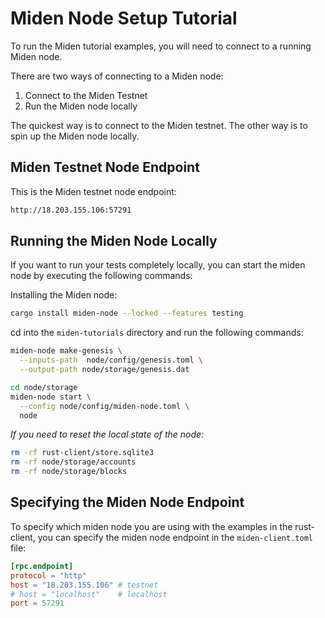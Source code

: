 # Miden Node Setup Tutorial

To run the Miden tutorial examples, you will need to connect to a running Miden node. 

There are two ways of connecting to a Miden node:
1) Connect to the Miden Testnet 
2) Run the Miden node locally

The quickest way is to connect to the Miden testnet. The other way is to spin up the Miden node locally.

## Miden Testnet Node Endpoint

This is the Miden testnet node endpoint:
```bash
http://18.203.155.106:57291
```
## Running the Miden Node Locally

If you want to run your tests completely locally, you can start the miden node by executing the following commands:

Installing the Miden node: 
```bash
cargo install miden-node --locked --features testing
```

cd into the `miden-tutorials` directory and run the following commands:
```bash
miden-node make-genesis \
  --inputs-path  node/config/genesis.toml \
  --output-path node/storage/genesis.dat

cd node/storage
miden-node start \
  --config node/config/miden-node.toml \
  node
```

*If you need to reset the local state of the node:*
```bash 
rm -rf rust-client/store.sqlite3 
rm -rf node/storage/accounts
rm -rf node/storage/blocks
```

## Specifying the Miden Node Endpoint 

To specify which miden node you are using with the examples in the rust-client, you can specify the miden node endpoint in the `miden-client.toml` file:

```toml
[rpc.endpoint]
protocol = "http"
host = "18.203.155.106" # testnet
# host = "localhost"    # localhost
port = 57291
```
